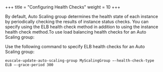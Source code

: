 +++
title = "Configuring Health Checks"
weight = 10
+++

By default, Auto Scaling group determines the health state of each instance by periodically checking the results of instance status checks. You can specify using the ELB health check method in addition to using the instance health check method.To use load balancing health checks for an Auto Scaling group: 

Use the following command to specify ELB health checks for an Auto Scaling group: 

    euscale-update-auto-scaling-group MyScalingGroup –-health-check-type ELB –-grace-period 300 

